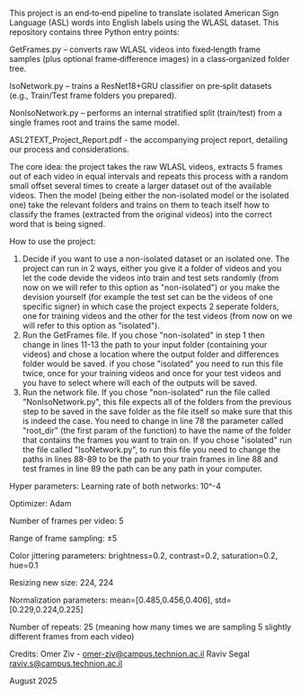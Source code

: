 This project is an end‑to‑end pipeline to translate isolated American Sign Language (ASL) words into English labels using the WLASL dataset. This repository contains three Python entry points:

GetFrames.py – converts raw WLASL videos into fixed‑length frame samples (plus optional frame‑difference images) in a class‑organized folder tree.

IsoNetwork.py – trains a ResNet18+GRU classifier on pre‑split datasets (e.g., Train/Test frame folders you prepared).

NonIsoNetwork.py – performs an internal stratified split (train/test) from a single frames root and trains the same model.

ASL2TEXT_Project_Report.pdf - the accompanying project report, detailing our process and considerations.

The core idea: the project takes the raw WLASL videos, extracts 5 frames out of each video in equal intervals and repeats this process with a random small offset several times to create a larger
dataset out of the available videos.
Then the model (being either the non-isolated model or the isolated one) take the relevant folders and trains on them to teach itself how to classify the frames (extracted from the original
videos) into the correct word that is being signed.

How to use the project:
1. Decide if you want to use a non-isolated dataset or an isolated one. The project can run in 2 ways, either you give it a folder of videos and you let the code devide the videos into train and
test sets randomly (from now on we will refer to this option as "non-isolated") or you make the devision yourself (for example the test set can be the videos of one specific signer)
in which case the project expects 2 seperate folders, one for training videos and the other for the test videos (from now on we will refer to this option as "isolated").
2. Run the GetFrames file. If you chose "non-isolated" in step 1 then change in lines 11-13 the path to your input folder (containing your videos) and chose a location where the output folder and
differences folder would be saved.
if you chose "isolated" you need to run this file twice, once for your training videos and once for your test videos and you have to select where will each of the outputs will be saved.
3. Run the network file. If you chose "non-isolated" run the file called "NonIsoNetwork.py", this file expects all of the folders from the previous step to be saved in the save folder as the file
itself so make sure that this is indeed the case. You need to change in line 78 the parameter called "root_dir" (the first param of the function) to have the name of the folder that contains the
frames you want to train on.
If you chose "isolated" run the file called "IsoNetwork.py", to run this file you need to change the paths in lines 88-89 to be the path to your train frames in line 88 and test frames in line 89
the path can be any path in your computer.


Hyper parameters:
Learning rate of both networks: 10^-4

Optimizer: Adam

Number of frames per video: 5

Range of frame sampling: ±5

Color jittering parameters: brightness=0.2, contrast=0.2, saturation=0.2, hue=0.1

Resizing new size: 224, 224

Normalization parameters: mean=[0.485,0.456,0.406], std=[0.229,0.224,0.225]

Number of repeats: 25 (meaning how many times we are sampling 5 slightly different frames from each video)

Credits:
Omer Ziv - omer-ziv@campus.technion.ac.il
Raviv Segal raviv.s@campus.technion.ac.il

August 2025
